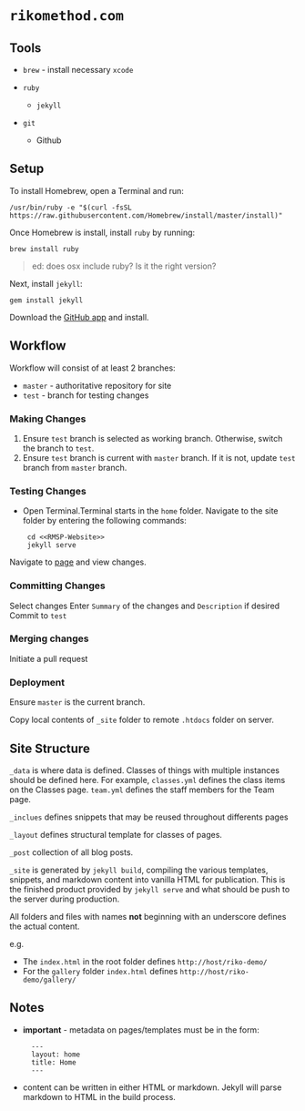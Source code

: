 # `rikomethod.com`

## Tools

- `brew` - install necessary `xcode`

- `ruby`

  - `jekyll`

- `git`

  - Github


## Setup

To install Homebrew, open a Terminal and run:

```
/usr/bin/ruby -e "$(curl -fsSL https://raw.githubusercontent.com/Homebrew/install/master/install)"
```

Once Homebrew is install, install `ruby` by running:

```
brew install ruby
```

> ed: does osx include ruby? Is it the right version?


Next, install `jekyll`:

```
gem install jekyll
```

Download the [GitHub app](https://desktop.github.com/) and install.


## Workflow

Workflow will consist of at least 2 branches:

- `master` - authoritative repository for site
- `test` - branch for testing changes

### Making Changes

1. Ensure `test` branch is selected as working branch. Otherwise, switch the branch to `test`.
2. Ensure `test` branch is current with `master` branch. If it is not, update `test` branch from `master` branch.

### Testing Changes

* Open Terminal.Terminal starts in the `home` folder. Navigate to the site folder by entering the following commands:

  ```
   cd <<RMSP-Website>>
   jekyll serve
  ```


Navigate to [page] and view changes.

### Committing Changes
Select changes
Enter `Summary` of the changes and `Description` if desired
Commit to `test`

### Merging changes
Initiate a pull request


### Deployment
Ensure `master` is the current branch.

Copy local contents of `_site` folder to remote `.htdocs` folder on server.

## Site Structure

`_data` is where data is defined. Classes of things with multiple instances should be defined here. For example, `classes.yml` defines the class items on the Classes page. `team.yml` defines the staff members for the Team page.

`_inclues` defines snippets that may be reused throughout differents pages

`_layout` defines structural template for classes of pages.

`_post` collection of all blog posts.

`_site` is generated by `jekyll build`, compiling the various templates, snippets, and markdown content into vanilla HTML for publication. This is the finished product provided by `jekyll serve` and what should be push to the server during production.

All folders and files with names **not** beginning with an underscore defines the actual content.

e.g.

- The `index.html` in the root folder defines `http://host/riko-demo/`
- For the `gallery` folder `index.html` defines `http://host/riko-demo/gallery/`

## Notes

- **important** - metadata on pages/templates must be in the form:

  ```
    ---
    layout: home
    title: Home
    ---
  ```

- content can be written in either HTML or markdown. Jekyll will parse markdown to HTML in the build process.

[page]: http://localhost:4000/riko-demo/
